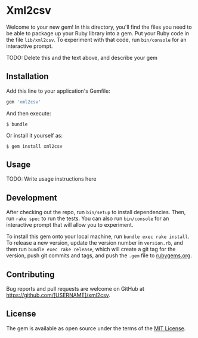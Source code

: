 # Xml2csv

Welcome to your new gem! In this directory, you'll find the files you need to be able to package up your Ruby library into a gem. Put your Ruby code in the file `lib/xml2csv`. To experiment with that code, run `bin/console` for an interactive prompt.

TODO: Delete this and the text above, and describe your gem

## Installation

Add this line to your application's Gemfile:

```ruby
gem 'xml2csv'
```

And then execute:

    $ bundle

Or install it yourself as:

    $ gem install xml2csv

## Usage

TODO: Write usage instructions here

## Development

After checking out the repo, run `bin/setup` to install dependencies. Then, run `rake spec` to run the tests. You can also run `bin/console` for an interactive prompt that will allow you to experiment.

To install this gem onto your local machine, run `bundle exec rake install`. To release a new version, update the version number in `version.rb`, and then run `bundle exec rake release`, which will create a git tag for the version, push git commits and tags, and push the `.gem` file to [rubygems.org](https://rubygems.org).

## Contributing

Bug reports and pull requests are welcome on GitHub at https://github.com/[USERNAME]/xml2csv.


## License

The gem is available as open source under the terms of the [MIT License](http://opensource.org/licenses/MIT).

